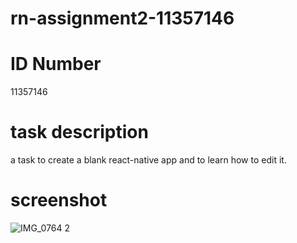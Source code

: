 # rn-assignment2-11357146

# ID Number
11357146

# task description
a task to create a blank react-native app and to learn how to edit it.

# screenshot
![IMG_0764 2](https://github.com/kdhemeng09/rn-assignment2-11357146/assets/152210669/1bb4442d-96f6-4533-98af-f084cbd49201)
